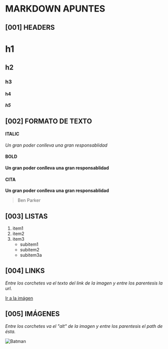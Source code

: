 # MARKDOWN APUNTES

##  [001] HEADERS

# h1
## h2
### h3
#### h4
##### h5


## [002] FORMATO DE TEXTO

#### ITALIC

_Un gran poder conlleva una gran responsablidad_

#### BOLD

**Un gran poder conlleva una gran responsablidad**

#### CITA

**Un gran poder conlleva una gran responsablidad**
> Ben Parker


## [003] LISTAS

1. item1
2. item2
3. item3
	* subitem1
	* subitem2
	* subitem3a



## [004] LINKS

_Entre los corchetes va el texto del link de la imagen y entre los parentesis la url._

[Ir a la imágen](https://vignette.wikia.nocookie.net/batman/images/c/c8/Batman_%2766_-_Adam_West_as_Batman_2.jpg/revision/latest?cb=20140731220401)


## [005] IMÁGENES

_Entre los corchetes va el "alt" de la imagen y entre los parentesis el path de ésta._

![Batman](https://vignette.wikia.nocookie.net/batman/images/c/c8/Batman_%2766_-_Adam_West_as_Batman_2.jpg/revision/latest?cb=20140731220401)

